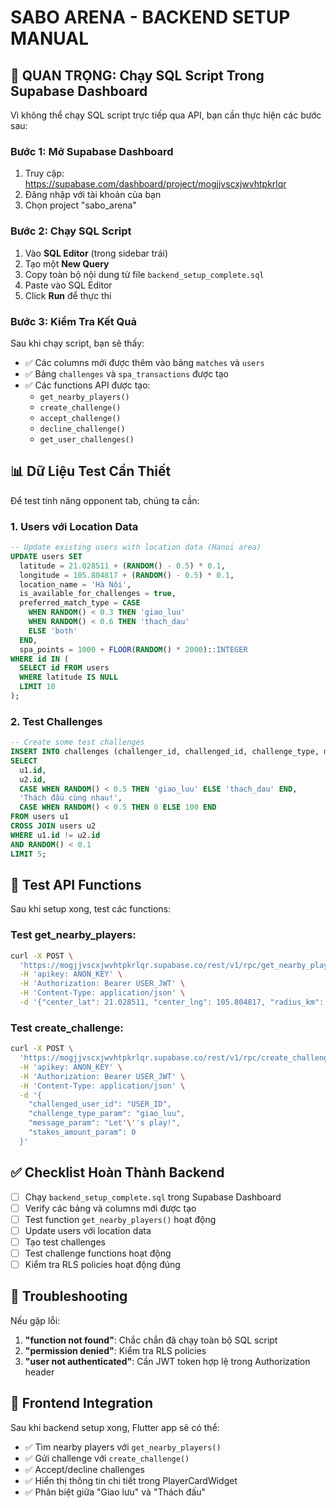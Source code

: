 # SABO ARENA - BACKEND SETUP MANUAL

## 🚨 QUAN TRỌNG: Chạy SQL Script Trong Supabase Dashboard

Vì không thể chạy SQL script trực tiếp qua API, bạn cần thực hiện các bước sau:

### Bước 1: Mở Supabase Dashboard
1. Truy cập: https://supabase.com/dashboard/project/mogjjvscxjwvhtpkrlqr
2. Đăng nhập với tài khoản của bạn
3. Chọn project "sabo_arena"

### Bước 2: Chạy SQL Script
1. Vào **SQL Editor** (trong sidebar trái)
2. Tạo một **New Query**
3. Copy toàn bộ nội dung từ file `backend_setup_complete.sql`
4. Paste vào SQL Editor
5. Click **Run** để thực thi

### Bước 3: Kiểm Tra Kết Quả
Sau khi chạy script, bạn sẽ thấy:
- ✅ Các columns mới được thêm vào bảng `matches` và `users`
- ✅ Bảng `challenges` và `spa_transactions` được tạo
- ✅ Các functions API được tạo:
  - `get_nearby_players()`
  - `create_challenge()`
  - `accept_challenge()`
  - `decline_challenge()`
  - `get_user_challenges()`

## 📊 Dữ Liệu Test Cần Thiết

Để test tính năng opponent tab, chúng ta cần:

### 1. Users với Location Data
```sql
-- Update existing users with location data (Hanoi area)
UPDATE users SET 
  latitude = 21.028511 + (RANDOM() - 0.5) * 0.1,
  longitude = 105.804817 + (RANDOM() - 0.5) * 0.1,
  location_name = 'Hà Nội',
  is_available_for_challenges = true,
  preferred_match_type = CASE 
    WHEN RANDOM() < 0.3 THEN 'giao_luu'
    WHEN RANDOM() < 0.6 THEN 'thach_dau' 
    ELSE 'both' 
  END,
  spa_points = 1000 + FLOOR(RANDOM() * 2000)::INTEGER
WHERE id IN (
  SELECT id FROM users 
  WHERE latitude IS NULL 
  LIMIT 10
);
```

### 2. Test Challenges
```sql
-- Create some test challenges
INSERT INTO challenges (challenger_id, challenged_id, challenge_type, message, stakes_amount)
SELECT 
  u1.id,
  u2.id,
  CASE WHEN RANDOM() < 0.5 THEN 'giao_luu' ELSE 'thach_dau' END,
  'Thách đấu cùng nhau!',
  CASE WHEN RANDOM() < 0.5 THEN 0 ELSE 100 END
FROM users u1 
CROSS JOIN users u2 
WHERE u1.id != u2.id 
AND RANDOM() < 0.1
LIMIT 5;
```

## 🧪 Test API Functions

Sau khi setup xong, test các functions:

### Test get_nearby_players:
```bash
curl -X POST \
  'https://mogjjvscxjwvhtpkrlqr.supabase.co/rest/v1/rpc/get_nearby_players' \
  -H 'apikey: ANON_KEY' \
  -H 'Authorization: Bearer USER_JWT' \
  -H 'Content-Type: application/json' \
  -d '{"center_lat": 21.028511, "center_lng": 105.804817, "radius_km": 10}'
```

### Test create_challenge:
```bash
curl -X POST \
  'https://mogjjvscxjwvhtpkrlqr.supabase.co/rest/v1/rpc/create_challenge' \
  -H 'apikey: ANON_KEY' \
  -H 'Authorization: Bearer USER_JWT' \
  -H 'Content-Type: application/json' \
  -d '{
    "challenged_user_id": "USER_ID",
    "challenge_type_param": "giao_luu",
    "message_param": "Let'\''s play!",
    "stakes_amount_param": 0
  }'
```

## ✅ Checklist Hoàn Thành Backend

- [ ] Chạy `backend_setup_complete.sql` trong Supabase Dashboard
- [ ] Verify các bảng và columns mới được tạo
- [ ] Test function `get_nearby_players()` hoạt động
- [ ] Update users với location data
- [ ] Tạo test challenges
- [ ] Test challenge functions hoạt động
- [ ] Kiểm tra RLS policies hoạt động đúng

## 🔧 Troubleshooting

Nếu gặp lỗi:
1. **"function not found"**: Chắc chắn đã chạy toàn bộ SQL script
2. **"permission denied"**: Kiểm tra RLS policies
3. **"user not authenticated"**: Cần JWT token hợp lệ trong Authorization header

## 📱 Frontend Integration

Sau khi backend setup xong, Flutter app sẽ có thể:
- ✅ Tìm nearby players với `get_nearby_players()`
- ✅ Gửi challenge với `create_challenge()`
- ✅ Accept/decline challenges
- ✅ Hiển thị thông tin chi tiết trong PlayerCardWidget
- ✅ Phân biệt giữa "Giao lưu" và "Thách đấu"
